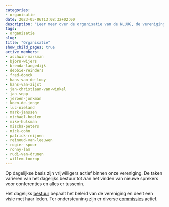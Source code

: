```yaml
---
categories:
- organisatie
date: 2023-05-06T13:08:32+02:00
description: "Leer meer over de organisatie van de NLUUG, de vereniging voor open standaarden en open systemen."
tags:
- organisatie
slug:
title: "Organisatie"
show_child_pages: true
active_members:
- aschwin-marsman
- bjorn-wijers
- brenda-langedijk
- debbie-reinders
- fred-donck
- hans-van-de-looy
- hans-van-zijst
- jan-christiaan-van-winkel
- jan-sepp
- jeroen-jonkman
- koen-de-jonge
- luc-nieland
- mark-janssen
- michael-boelen
- mike-hulsman
- mischa-peters
- nick-cohn
- patrick-reijnen
- reinoud-van-leeuwen
- rogier-spoor
- ronny-lam
- rudi-van-drunen
- willem-toorop
---
```


Op dagelijkse basis zijn vrijwilligers actief binnen onze vereniging. De taken variëren van het dagelijks bestuur tot aan het vinden van nieuwe sprekers voor conferenties en alles er tussenin.

Het dagelijks [bestuur](/organisatie/bestuur/) bepaalt het beleid van de vereniging en deelt een visie met haar leden. Ter ondersteuning zijn er diverse [commissies](/organisatie/commissies/) actief.
